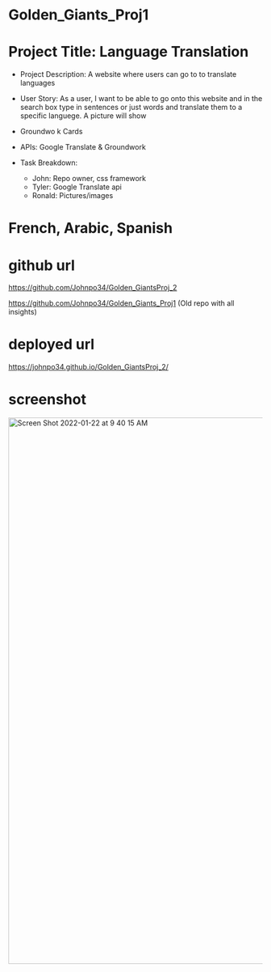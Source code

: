# Golden_Giants_Proj1
  # Project Title: Language Translation

- Project Description: A website where users can go to to translate languages

- User Story:
As a user, I want to be able to go onto this website and in the search box type in sentences or just words and translate them to a specific languege. A picture will show

- Groundwo
k Cards

- APIs: Google Translate & Groundwork

- Task Breakdown:
    - John: Repo owner, css framework
    - Tyler: Google Translate api
    - Ronald: Pictures/images 

 # French, Arabic, Spanish

  # github url
https://github.com/Johnpo34/Golden_GiantsProj_2

https://github.com/Johnpo34/Golden_Giants_Proj1 (Old repo with all insights)
 # deployed url
https://johnpo34.github.io/Golden_GiantsProj_2/
 # screenshot

 <img width="1081" alt="Screen Shot 2022-01-22 at 9 40 15 AM" src="https://user-images.githubusercontent.com/94233506/150643049-f544b51b-80d2-48a4-bfbf-5ea9253419d7.png">